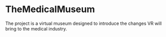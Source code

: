 # TheMedicalMuseum
The project is a virtual museum designed to introduce the changes VR will bring to the medical industry.
